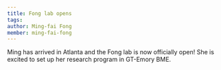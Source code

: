 ```yaml
---
title: Fong lab opens
tags:
author: Ming-fai Fong
member: ming-fai-fong
---
```


Ming has arrived in Atlanta and the Fong lab is now officially open!  She is excited to set up her research program in GT-Emory BME.
